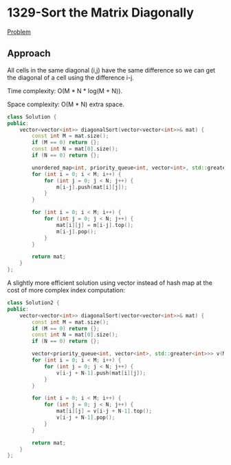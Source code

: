 # 1329-Sort the Matrix Diagonally

[Problem](https://leetcode.com/problems/sort-the-matrix-diagonally/)

## Approach

All cells in the same diagonal (i,j) have the same difference so we can get the diagonal of a cell using the difference i-j.

Time complexity: O(M \* N \* log(M + N)).

Space complexity: O(M * N) extra space.

```c++
class Solution {
public:
    vector<vector<int>> diagonalSort(vector<vector<int>>& mat) {
        const int M = mat.size();
        if (M == 0) return {};
        const int N = mat[0].size();
        if (N == 0) return {};

        unordered_map<int, priority_queue<int, vector<int>, std::greater<int>>> m;
        for (int i = 0; i < M; i++) {
            for (int j = 0; j < N; j++) {
                m[i-j].push(mat[i][j]);
            }
        }

        for (int i = 0; i < M; i++) {
            for (int j = 0; j < N; j++) {
                mat[i][j] = m[i-j].top();
                m[i-j].pop();
            }
        }

        return mat;
    }
};
```

A slightly more efficient solution using vector instead of hash map at the cost of more complex index computation:

```c++
class Solution2 {
public:
    vector<vector<int>> diagonalSort(vector<vector<int>>& mat) {
        const int M = mat.size();
        if (M == 0) return {};
        const int N = mat[0].size();
        if (N == 0) return {};

        vector<priority_queue<int, vector<int>, std::greater<int>>> v(M + N - 1);
        for (int i = 0; i < M; i++) {
            for (int j = 0; j < N; j++) {
                v[i-j + N-1].push(mat[i][j]);
            }
        }

        for (int i = 0; i < M; i++) {
            for (int j = 0; j < N; j++) {
                mat[i][j] = v[i-j + N-1].top();
                v[i-j + N-1].pop();
            }
        }

        return mat;
    }
};
```
